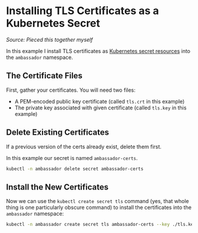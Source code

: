 # Installing TLS Certificates as a Kubernetes Secret

_Source: Pieced this together myself_

In this example I install TLS certificates as [Kubernetes secret resources](https://kubernetes.io/docs/concepts/configuration/secret/) into the `ambassador` namespace.

## The Certificate Files

First, gather your certificates. You will need two files:

* A PEM-encoded public key certificate (called `tls.crt` in this example)
* The private key associated with given certificate (called `tls.key` in this example)

## Delete Existing Certificates

If a previous version of the certs already exist, delete them first.

In this example our secret is named `ambassador-certs`.

```bash
kubectl -n ambassador delete secret ambassador-certs
```

## Install the New Certificates

Now we can use the `kubectl create secret tls` command (yes, that whole thing is one particularly obscure command) to install the certificates into the `ambassador` namespace:

```bash
kubectl -n ambassador create secret tls ambassador-certs --key ./tls.key --cert ./tls.crt
```
